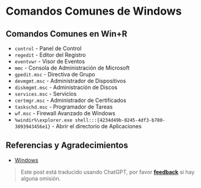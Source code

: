# Comandos Comunes de Windows

## Comandos Comunes en Win+R

- `control` - Panel de Control
- `regedit` - Editor del Registro
- `eventvwr` - Visor de Eventos
- `mmc` - Consola de Administración de Microsoft
- `gpedit.msc` - Directiva de Grupo
- `devmgmt.msc` - Administrador de Dispositivos
- `diskmgmt.msc` - Administración de Discos
- `services.msc` - Servicios
- `certmgr.msc` - Administrador de Certificados
- `taskschd.msc` - Programador de Tareas
- `wf.msc` - Firewall Avanzado de Windows
- `%windir%\explorer.exe shell:::{4234d49b-0245-4df3-b780-3893943456e1}` - Abrir el directorio de Aplicaciones

## Referencias y Agradecimientos

- [Windows](https://canwdev.github.io/pages/278ffc/)

> Este post está traducido usando ChatGPT, por favor [**feedback**](https://github.com/linyuxuanlin/Wiki_MkDocs/issues/new) si hay alguna omisión.